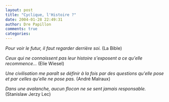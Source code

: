 ```yaml
---
layout: post
title: "Cyclique, l'Histoire ?"
date: 2004-01-28 22:49:31
author: Dre Papillon
comments: true
categories: 
---
```



*Pour voir le futur, il faut regarder derrière soi.*  (La Bible)

*Ceux qui ne connaissent pas leur histoire s'exposent a ce qu'elle recommence...*  (Elie Wiesel)

*Une civilisation me paraît se définir à la fois par des questions qu'elle pose et par celles qu'elle ne pose pas.*  (André Malraux)

*Dans une avalanche, aucun flocon ne se sent jamais responsable.*  (Stanislaw Jerzy Lec)